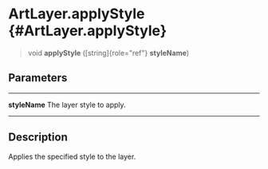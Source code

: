 ArtLayer.applyStyle {#ArtLayer.applyStyle}
===================

> void **applyStyle** ([string]{role="ref"} **styleName**)

Parameters
----------

  --------------- ---------------------------
  **styleName**   The layer style to apply.
  --------------- ---------------------------

Description
-----------

Applies the specified style to the layer.
